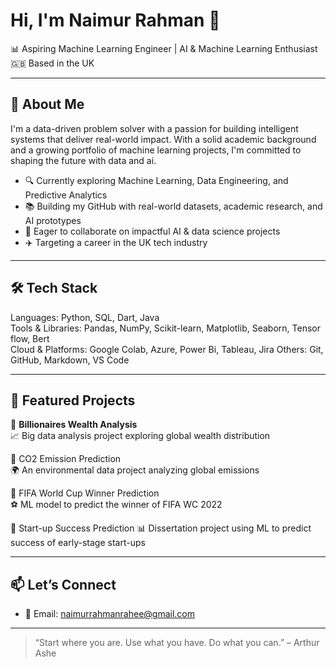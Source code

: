 # Hi, I'm Naimur Rahman 👋

  
📊 Aspiring Machine Learning Engineer | AI & Machine Learning Enthusiast  
🇬🇧 Based in the UK

---

## 🚀 About Me

I'm a data-driven problem solver with a passion for building intelligent systems that deliver real-world impact. With a solid academic background and a growing portfolio of machine learning projects, I'm committed to shaping the future with data and ai.

- 🔍 Currently exploring Machine Learning, Data Engineering, and Predictive Analytics
- 📚 Building my GitHub with real-world datasets, academic research, and AI prototypes
- 🧠 Eager to collaborate on impactful AI & data science projects
- ✈️ Targeting a career in the UK tech industry
---

## 🛠️ Tech Stack

Languages: Python, SQL, Dart, Java  
Tools & Libraries: Pandas, NumPy, Scikit-learn, Matplotlib, Seaborn, Tensor flow, Bert  
Cloud & Platforms: Google Colab, Azure, Power Bi, Tableau, Jira 
Others: Git, GitHub, Markdown, VS Code  

---

## 📌 Featured Projects

🔹 **Billionaires Wealth Analysis**  
📈 Big data analysis project exploring global wealth distribution  
 

🔹 CO2 Emission Prediction  
🌍 An environmental data project analyzing global emissions  


🔹 FIFA World Cup Winner Prediction  
⚽ ML model to predict the winner of FIFA WC 2022  


🔹 Start-up Success Prediction 
📊 Dissertation project using ML to predict success of early-stage start-ups  



---

## 📫 Let’s Connect

- 📧 Email: naimurrahmanrahee@gmail.com  


---

> “Start where you are. Use what you have. Do what you can.” – Arthur Ashe
